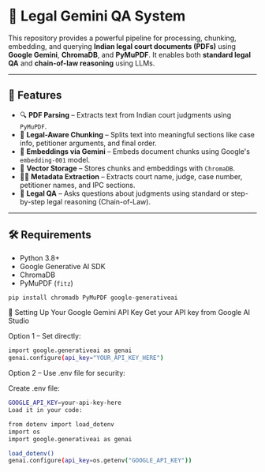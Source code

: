 # 🧠 Legal Gemini QA System

This repository provides a powerful pipeline for processing, chunking, embedding, and querying **Indian legal court documents (PDFs)** using **Google Gemini**, **ChromaDB**, and **PyMuPDF**. It enables both **standard legal QA** and **chain-of-law reasoning** using LLMs.

---

## 📂 Features

- 🔍 **PDF Parsing** – Extracts text from Indian court judgments using `PyMuPDF`.
- 🧩 **Legal-Aware Chunking** – Splits text into meaningful sections like case info, petitioner arguments, and final order.
- 🧠 **Embeddings via Gemini** – Embeds document chunks using Google's `embedding-001` model.
- 💾 **Vector Storage** – Stores chunks and embeddings with `ChromaDB`.
- 🧑‍⚖️ **Metadata Extraction** – Extracts court name, judge, case number, petitioner names, and IPC sections.
- 🤖 **Legal QA** – Asks questions about judgments using standard or step-by-step legal reasoning (Chain-of-Law).

---

## 🛠️ Requirements

- Python 3.8+
- Google Generative AI SDK
- ChromaDB
- PyMuPDF (`fitz`)

```bash
pip install chromadb PyMuPDF google-generativeai
```
🔑 Setting Up Your Google Gemini API Key
Get your API key from Google AI Studio

Option 1 – Set directly:

```bash
import google.generativeai as genai
genai.configure(api_key="YOUR_API_KEY_HERE")
```
Option 2 – Use .env file for security:

Create .env file:

```bash
GOOGLE_API_KEY=your-api-key-here
Load it in your code:
```
```bash
from dotenv import load_dotenv
import os
import google.generativeai as genai

load_dotenv()
genai.configure(api_key=os.getenv("GOOGLE_API_KEY"))
```




